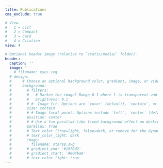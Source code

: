 ```yaml
---
title: Publications
cms_exclude: true

# View.
#   1 = List
#   2 = Compact
#   3 = Card
#   4 = Citation
view: 4

# Optional header image (relative to `static/media/` folder).
header:
  caption: ''
  image: ''
    # filename: eyes.svg
  # design:
  #     # Choose an optional background color, gradient, image, or video
  #     background:
  #       # filters:
  #       #   # Darken the image? Range 0-1 where 1 is transparent and 0 is opaque.
  #       #   brightness: 0.1
  #       # #  Image fit. Options are `cover` (default), `contain`, or `actual` size.
  #       size: contain
  #       # # Image focal point. Options include `left`, `center` (default), or `right`.
  #       position: center
  #       # # Use a fun parallax-like fixed background effect on desktop? true/false
  #       parallax: true
  #       # Text color (true=light, false=dark, or remove for the dynamic theme color).
  #       # text_color_light: dark
  #       image:
  #         filename: stars8.svg
  #       # gradient_end: '#1976d2'
  #       # gradient_start: '#004ba0'
  #       # text_color_light: true
---
```

